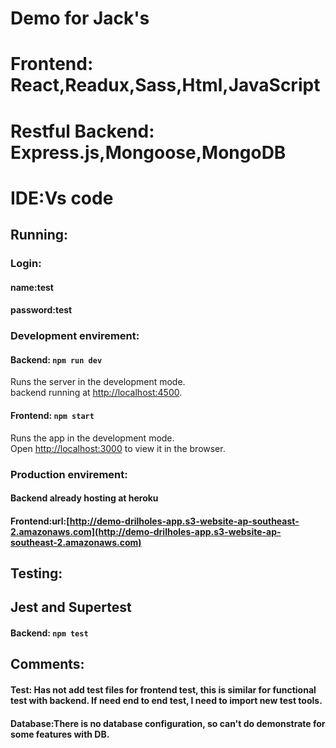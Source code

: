 #  Demo for Jack's
#  Frontend: React,Readux,Sass,Html,JavaScript
#  Restful Backend: Express.js,Mongoose,MongoDB
#  IDE:Vs code

## Running:
### Login:
#### name:test
#### password:test
### Development envirement:
#### Backend: `npm run dev `
Runs the server in the development mode.<br>
backend running at [http://localhost:4500](http://localhost:4500).
#### Frontend: `npm start`
Runs the app in the development mode.<br>
Open [http://localhost:3000](http://localhost:3000) to view it in the browser.
### Production envirement:
#### Backend already hosting at heroku
#### Frontend:url:[http://demo-drilholes-app.s3-website-ap-southeast-2.amazonaws.com](http://demo-drilholes-app.s3-website-ap-southeast-2.amazonaws.com)
## Testing:
## Jest and Supertest
#### Backend: `npm test`
## Comments:
#### Test: Has not add test files for frontend test, this is similar for functional test with backend. If need end to end test, I need to import new test tools.
#### Database:There is no database configuration, so can't do demonstrate for some features with DB.

